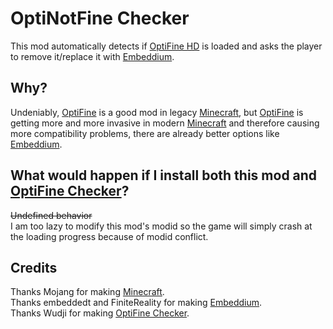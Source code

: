 # OptiNotFine Checker
This mod automatically detects if [OptiFine HD](https://www.optifine.net/) is loaded and asks the player to remove it/replace it with [Embeddium](https://www.curseforge.com/minecraft/mc-mods/embeddium).
## Why?
Undeniably, [OptiFine](https://www.optifine.net/) is a good mod in legacy [Minecraft](https://www.minecraft.net/), but [OptiFine](https://www.optifine.net/) is getting more and more invasive in modern [Minecraft](https://www.minecraft.net/) and therefore causing more compatibility problems, there are already better options like [Embeddium](https://www.curseforge.com/minecraft/mc-mods/embeddium).
## What would happen if I install both this mod and [OptiFine Checker](https://github.com/Wudji/OptiFine-Checker)?
~~Undefined behavior~~  
I am too lazy to modify this mod's modid so the game will simply crash at the loading progress because of modid conflict.

## Credits
Thanks Mojang for making [Minecraft](https://www.minecraft.net/).  
Thanks embeddedt and FiniteReality for making [Embeddium](https://www.curseforge.com/minecraft/mc-mods/embeddium).  
Thanks Wudji for making [OptiFine Checker](https://github.com/Wudji/OptiFine-Checker).  
